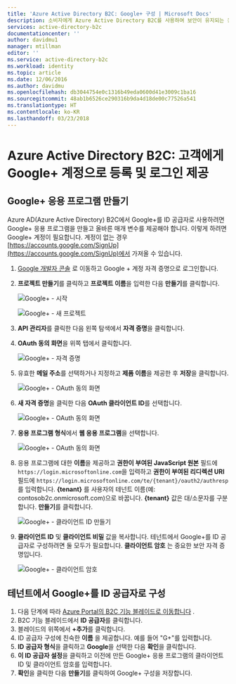 ```yaml
---
title: 'Azure Active Directory B2C: Google+ 구성 | Microsoft Docs'
description: 소비자에게 Azure Active Directory B2C를 사용하여 보안이 유지되는 응용 프로그램에서 Google+ 계정으로 등록 및 로그인을 제공합니다.
services: active-directory-b2c
documentationcenter: ''
author: davidmu1
manager: mtillman
editor: ''
ms.service: active-directory-b2c
ms.workload: identity
ms.topic: article
ms.date: 12/06/2016
ms.author: davidmu
ms.openlocfilehash: db3044754e0c1316b49eda0600d41e3009c1ba16
ms.sourcegitcommit: 48ab1b6526ce290316b9da4d18de00c77526a541
ms.translationtype: HT
ms.contentlocale: ko-KR
ms.lasthandoff: 03/23/2018
---
```

# <a name="azure-active-directory-b2c-provide-sign-up-and-sign-in-to-consumers-with-google-accounts"></a>Azure Active Directory B2C: 고객에게 Google+ 계정으로 등록 및 로그인 제공
## <a name="create-a-google-application"></a>Google+ 응용 프로그램 만들기
Azure AD(Azure Active Directory) B2C에서 Google+를 ID 공급자로 사용하려면 Google+ 응용 프로그램을 만들고 올바른 매개 변수를 제공해야 합니다. 이렇게 하려면 Google+ 계정이 필요합니다. 계정이 없는 경우 [https://accounts.google.com/SignUp](https://accounts.google.com/SignUp)에서 가져올 수 있습니다.

1. [Google 개발자 콘솔](https://console.developers.google.com/) 로 이동하고 Google + 계정 자격 증명으로 로그인합니다.
2. **프로젝트 만들기**를 클릭하고 **프로젝트 이름**을 입력한 다음 **만들기**를 클릭합니다.
   
    ![Google+ - 시작](./media/active-directory-b2c-setup-goog-app/google-get-started.png)
   
    ![Google+ - 새 프로젝트](./media/active-directory-b2c-setup-goog-app/google-new-project.png)
3. **API 관리자**를 클릭한 다음 왼쪽 탐색에서 **자격 증명**을 클릭합니다.
4. **OAuth 동의 화면**을 위쪽 탭에서 클릭합니다.
   
    ![Google+ - 자격 증명](./media/active-directory-b2c-setup-goog-app/google-add-cred.png)
5. 유효한 **메일 주소**를 선택하거나 지정하고 **제품 이름**을 제공한 후 **저장**을 클릭합니다.
   
    ![Google+ - OAuth 동의 화면](./media/active-directory-b2c-setup-goog-app/google-consent-screen.png)
6. **새 자격 증명**을 클릭한 다음 **OAuth 클라이언트 ID**를 선택합니다.
   
    ![Google+ - OAuth 동의 화면](./media/active-directory-b2c-setup-goog-app/google-add-oauth2-client-id.png)
7. **응용 프로그램 형식**에서 **웹 응용 프로그램**을 선택합니다.
   
    ![Google+ - OAuth 동의 화면](./media/active-directory-b2c-setup-goog-app/google-web-app.png)
8. 응용 프로그램에 대한 **이름**을 제공하고 **권한이 부여된 JavaScript 원본** 필드에 `https://login.microsoftonline.com`을 입력하고 **권한이 부여된 리디렉션 URI** 필드에 `https://login.microsoftonline.com/te/{tenant}/oauth2/authresp`를 입력합니다. **{tenant}** 를 사용자의 테넌트 이름(예: contosob2c.onmicrosoft.com)으로 바꿉니다. **{tenant}** 값은 대/소문자를 구분합니다. **만들기**를 클릭합니다.
   
    ![Google+ - 클라이언트 ID 만들기](./media/active-directory-b2c-setup-goog-app/google-create-client-id.png)
9. **클라이언트 ID** 및 **클라이언트 비밀** 값을 복사합니다. 테넌트에서 Google+를 ID 공급자로 구성하려면 둘 모두가 필요합니다. **클라이언트 암호** 는 중요한 보안 자격 증명입니다.
   
    ![Google+ - 클라이언트 암호](./media/active-directory-b2c-setup-goog-app/google-client-secret.png)

## <a name="configure-google-as-an-identity-provider-in-your-tenant"></a>테넌트에서 Google+를 ID 공급자로 구성
1. 다음 단계에 따라 [Azure Portal의 B2C 기능 블레이드로 이동합니다](active-directory-b2c-app-registration.md#navigate-to-b2c-settings) .
2. B2C 기능 블레이드에서 **ID 공급자**를 클릭합니다.
3. 블레이드의 위쪽에서 **+추가**를 클릭합니다.
4. ID 공급자 구성에 친숙한 **이름** 을 제공합니다. 예를 들어 "G+"를 입력합니다.
5. **ID 공급자 형식**을 클릭하고 **Google**을 선택한 다음 **확인**을 클릭합니다.
6. **이 ID 공급자 설정**을 클릭하고 이전에 만든 Google+ 응용 프로그램의 클라이언트 ID 및 클라이언트 암호를 입력합니다.
7. **확인**을 클릭한 다음 **만들기**를 클릭하여 Google+ 구성을 저장합니다.

